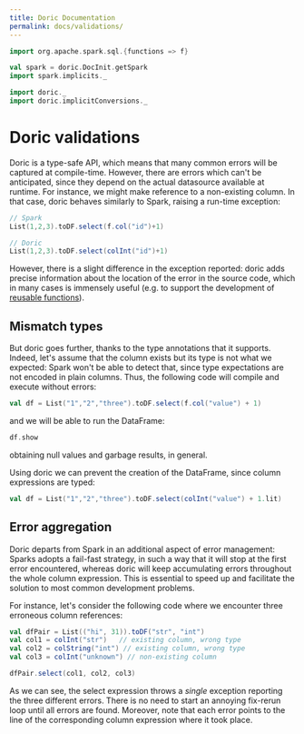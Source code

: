 ```yaml
---
title: Doric Documentation
permalink: docs/validations/
---
```


```scala mdoc:invisible
import org.apache.spark.sql.{functions => f}

val spark = doric.DocInit.getSpark
import spark.implicits._

import doric._
import doric.implicitConversions._
```

# Doric validations

Doric is a type-safe API, which means that many common errors will be captured at compile-time. However, there
are errors which can't be anticipated, since they depend on the actual datasource available at runtime.
For instance, we might make reference to a non-existing column. In that case, doric behaves similarly to Spark,
raising a run-time exception: 

```scala mdoc:crash
// Spark
List(1,2,3).toDF.select(f.col("id")+1)
```

```scala mdoc:crash
// Doric
List(1,2,3).toDF.select(colInt("id")+1)
```

However, there is a slight difference in the exception reported: doric adds precise information about the location
of the error in the source code, which in many cases is immensely useful (e.g. to support the development of [reusable
functions](modularity.md)). 

## Mismatch types

But doric goes further, thanks to the type annotations that it supports. Indeed, let's assume that the column 
exists but its type is not what we expected: Spark won't be able to detect that, since type expectations are not 
encoded in plain columns. Thus, the following code will compile and execute without errors:

```scala mdoc
val df = List("1","2","three").toDF.select(f.col("value") + 1)
```

and we will be able to run the DataFrame:

```scala mdoc
df.show
```

obtaining null values and garbage results, in general.

Using doric we can prevent the creation of the DataFrame, since column expressions are typed:

```scala mdoc:crash
val df = List("1","2","three").toDF.select(colInt("value") + 1.lit)
```

## Error aggregation

Doric departs from Spark in an additional aspect of error management: Sparks adopts a fail-fast strategy, in such 
a way that it will stop at the first error encountered, whereas doric will keep accumulating errors throughout the
whole column expression. This is essential to speed up and facilitate the solution to most common development problems.

For instance, let's consider the following code where we encounter three erroneous column references:

```scala mdoc:silent
val dfPair = List(("hi", 31)).toDF("str", "int")
val col1 = colInt("str")   // existing column, wrong type
val col2 = colString("int") // existing column, wrong type
val col3 = colInt("unknown") // non-existing column
```

```scala mdoc:crash
dfPair.select(col1, col2, col3)
```

As we can see, the select expression throws a _single_ exception reporting the three different errors. There is no
need to start an annoying fix-rerun loop until all errors are found. Moreover, note that each error points to the 
line of the corresponding column expression where it took place. 


